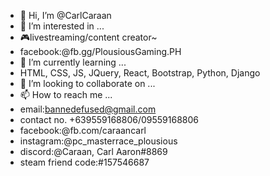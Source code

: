 - 👋 Hi, I’m @CarlCaraan
- 👀 I’m interested in ...
- 🎮livestreaming/content creator~
- facebook:@fb.gg/PlousiousGaming.PH
- 🌱 I’m currently learning ...
- HTML, CSS, JS, JQuery, React, Bootstrap, Python, Django
- 💞️ I’m looking to collaborate on ...
- 📫 How to reach me ...
- email:bannedefused@gmail.com
- contact no. +639559168806/09559168806
- facebook:@fb.com/caraancarl
- instagram:@pc_masterrace_plousious
- discord:@Caraan, Carl Aaron#8869
- steam friend code:#157546687

<!---
CarlCaraan/CarlCaraan is a ✨ special ✨ repository because its `README.md` (this file) appears on your GitHub profile.
You can click the Preview link to take a look at your changes.
--->
